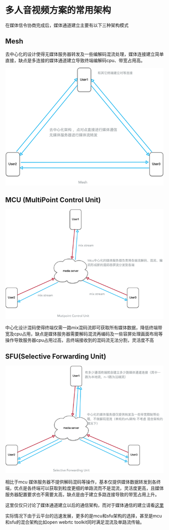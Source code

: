 



# 多人音视频方案的常用架构

在媒体信令协商完成后，媒体通道建立主要有以下三种架构模式

## Mesh

去中心化的设计使得无媒体服务器转发及一些编解码混流处理，媒体连接建立简单直接，缺点是多连接的媒体通道建立导致终端编解码cpu、带宽占用高。

![image](image_bed/mesh_arch.png)

## MCU (MultiPoint Control Unit)

![image](image_bed/mcu_arch.png)

中心化设计混码使得终端仅需一路mix混码流即可获取所有媒体数据，降低终端带宽及cpu占用，缺点是媒体服务器需要解码混流再编码及一些容屏处理画面布局等操作导致服务器cpu占用过高，且终端接收到的混码流无法分割，灵活度不高

## SFU(Selective Forwarding Unit)

![image](image_bed/sfu_arch.png)

相比于mcu 媒体服务器不提供解码混码等操作，基本仅提供媒体数据转发到各终端，优点是各终端可以获取到粒度更细的单路流而不是混流，灵活度更高，且媒体服务器配置要求也不需要太高，缺点是由于建立多路连接导致的带宽占用上升。


这里仅仅只讨论了媒体通道建立以后的通信架构，而对于媒体通信的建立请看[这里](https://github.com/AshineReal/Inspiration/webrtc_relative)

实际情况下由于云平台的迅速发展，更多的是mcu和sfu架构的选择，甚至是mcu和sfu的混合架构比如open webrtc toolkit同时满足混流及单路流传输。




